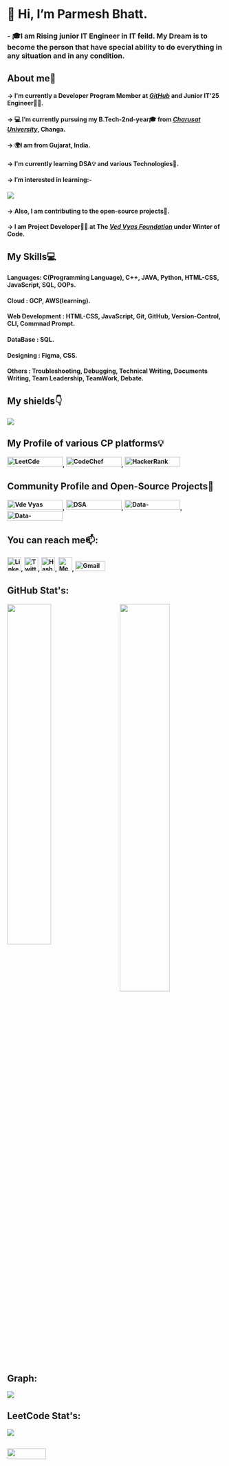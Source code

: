 # 👋 Hi, I’m Parmesh Bhatt.
### - 🎓I am Rising junior IT Engineer in IT feild. My Dream is to become the person that have special ability to do everything in any situation and in any condition.

##               About me🚀


   #### -> I'm currently a Developer Program Member at ***[GitHub](http://github.com/Parmesh119)*** and Junior IT'25 Engineer👨‍🎓.
   #### -> 💻 I’m currently pursuing my B.Tech-2nd-year🎓 from ***[Charusat University](https://www.charusat.ac.in/)***, Changa.
   #### -> 🌍I am from Gujarat, India.
   #### -> I'm currently learning DSA💡 and various Technologies📌.
   #### -> I’m interested in learning:- 
   ####          <img src="https://readme-typing-svg.demolab.com?font=Times+New+Roman&weight=1000&size=30&duration=2500&pause=2500&color=34B8FF&background=FFFFFF&vCenter=true&width=435&lines=DSA%F0%9F%92%A1;Cloud+Computing%E2%98%81%EF%B8%8F;DevOps;Open-Source+Education%F0%9F%93%96;Open-Source+Contribution">
   #### -> Also, I am contributing to the open-source projects📌.
   #### -> I am Project Developer🧑‍💻 at The ***[Ved Vyas Foundation](https://github.com/gita)*** under Winter of Code.
   
   
 ##             My Skills💻
 
 ####            Languages: C(Programming Language), C++, JAVA, Python, HTML-CSS, JavaScript, SQL, OOPs.
 ####            Cloud : GCP, AWS(learning).
 ####            Web Development : HTML-CSS, JavaScript, Git, GitHub, Version-Control, CLI, Commnad Prompt.
 ####            DataBase : SQL.
 ####            Designing : Figma, CSS.
 ####            Others : Troubleshooting, Debugging, Technical Writing, Documents Writing, Team Leadership, TeamWork, Debate.
 
 ##            My shields👇
 ####          <img src="https://github-readme-stats.vercel.app/api/top-langs/?username=Parmesh119&theme=react">  
 
 ##             My Profile of various CP platforms💡

   ####  <a href="https://leetcode.com/21it009/" target="_blank"><img src="https://img.shields.io/badge/-LeetCode-%231DA1F2" alt="LeetCde"  width="129" height="23"/></a>, <a href="https://www.codechef.com/users/parmesh_119" target="_blank"><img src="https://img.shields.io/badge/-CodeChef-%231DA1F2" alt="CodeChef" width="129" height="23"/></a>, <a href="https://www.hackerrank.com/21IT009" target="_blank"><img src="https://img.shields.io/badge/-HackerRank-%231DA1F22" alt="HackerRank"  width="129" height="23"/></a>  

##             Community Profile and Open-Source Projects🚩
  ####   <a href="https://github.com/gita" target="_blank"><img src="https://img.shields.io/badge/-Ved%20Vyas%20Foundation-%231DA1F2" alt="Vde Vyas Foundation" width="129" height="23"/></a>, <a href="https://github.com/mrpkdeveloper/450-DSA-Questions" target="_blank"><img src="https://img.shields.io/badge/-450%20DSA%20Question-%231DA1F2" alt="DSA" width="129" height="23"/></a>,  <a href="https://github.com/tarunsamanta2k20/Data-Structure---Algorithm" target="_blank"><img src="https://img.shields.io/badge/-Data%20Structure%20Structure-%231DA1F2" alt="Data-Structure---Algorithm"  width="129" height="23"/></a>, <a href="https://github.com/Parmesh119/CodeHelp-DSA-Busted-Series" target="_blank"><img src="https://img.shields.io/badge/-CodeHelp%20DSA%20Busted%20Series-%231DA1F2" alt="Data-Structure---Algorithm" width="129" height="23"/></a>
   
 ##            You can reach me📫: 
 
   #### <a href="https://www.linkedin.com/in/parmesh-bhatt119/" target="_blank"><img src="https://raw.githubusercontent.com/danielcranney/readme-generator/main/public/icons/socials/linkedin.svg" alt="LinkedIn" width="32" height="32" alt="Linkedin"/></a>, <a href="https://twitter.com/Parmesh_119" target="_blank"><img src="https://raw.githubusercontent.com/danielcranney/readme-generator/main/public/icons/socials/twitter.svg" width="32" height="32" alt="Twitter" /></a>, <a href="https://hashnode.com/@Prmes119" target="_blank"><img src="https://raw.githubusercontent.com/danielcranney/readme-generator/main/public/icons/socials/hashnode.svg" width="32" height="32" alt="HashNode" /></a>, <a href="https://medium.com/@21it009" target="_blank"><img src="https://raw.githubusercontent.com/danielcranney/readme-generator/main/public/icons/socials/medium.svg" width="32" height="32" alt="Mediam" /></a>, <a href="mailto:parmeshb90@gmail.com" target="_blank"><img src="https://img.shields.io/badge/-Gmail-%231DA1F2" alt="Gmail" width="70" height="23"/></a>
   
##             GitHub Stat's:

  ####   <img  src="https://github-readme-stats.vercel.app/api?username=Parmesh119&show_icons=true&theme=tokyonight" width="48%" align="right" >
<img  src="https://github-readme-streak-stats.herokuapp.com/?user=Parmesh119&theme=tokyonight" width="45%" >

##            Graph:
  <img src="https://github-readme-activity-graph.cyclic.app/graph?username=Parmesh119&theme=gotham&area=true">
  
##           LeetCode Stat's:
 <img src="https://leetcard.jacoblin.cool/21IT009?theme=nord&font=Ubuntu%20Mono&ext=heatmap">
 
##           <img src="https://visitor-badge.laobi.icu/badge?page_id=Parmesh119" height="25" width="90">
